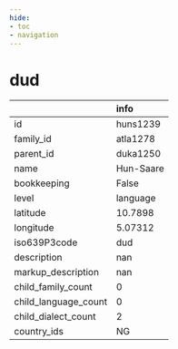 ```yaml
---
hide:
- toc
- navigation
---
```

# dud
|                      | info      |
|:---------------------|:----------|
| id                   | huns1239  |
| family_id            | atla1278  |
| parent_id            | duka1250  |
| name                 | Hun-Saare |
| bookkeeping          | False     |
| level                | language  |
| latitude             | 10.7898   |
| longitude            | 5.07312   |
| iso639P3code         | dud       |
| description          | nan       |
| markup_description   | nan       |
| child_family_count   | 0         |
| child_language_count | 0         |
| child_dialect_count  | 2         |
| country_ids          | NG        |